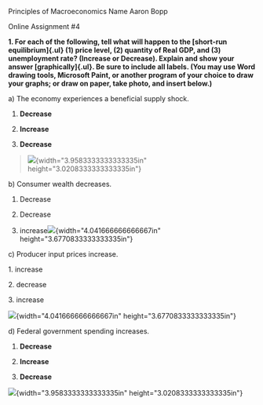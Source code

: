 Principles of Macroeconomics Name Aaron Bopp

Online Assignment #4

**1. For each of the following, tell what will happen to the [short-run equilibrium]{.ul} (1) price level, (2) quantity of Real GDP, and (3) unemployment rate? (Increase or Decrease). Explain and show your answer [graphically]{.ul}. Be sure to include all labels. (You may use Word drawing tools, Microsoft Paint, or another program of your choice to draw your graphs; or draw on paper, take photo, and insert below.)**

a\) The economy experiences a beneficial supply shock.

1.  **Decrease**

2.  **Increase**

3.  **Decrease**

> ![](media/image1.png){width="3.9583333333333335in" height="3.0208333333333335in"}

b\) Consumer wealth decreases.

1.  Decrease

2.  Decrease

3.  increase![](media/image2.png){width="4.041666666666667in" height="3.6770833333333335in"}

c\) Producer input prices increase.

1\. increase

2\. decrease

3\. increase

![](media/image3.png){width="4.041666666666667in" height="3.6770833333333335in"}

d\) Federal government spending increases.

1.  **Decrease**

2.  **Increase**

3.  **Decrease**

![](media/image1.png){width="3.9583333333333335in" height="3.0208333333333335in"}
